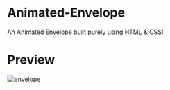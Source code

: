 # Animated-Envelope
An Animated Envelope built purely using HTML & CSS! 

# Preview
![envelope](https://github.com/5h0ov/Dev-Geeks/assets/83227649/68ebf0f5-70d3-4691-9ab5-ea389592acad)
